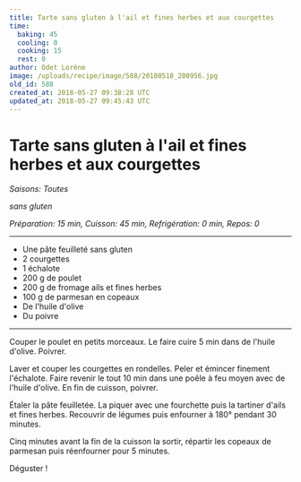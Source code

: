 ```yaml
---
title: Tarte sans gluten à l'ail et fines herbes et aux courgettes
time:
  baking: 45
  cooling: 0
  cooking: 15
  rest: 0
author: Odet Lorène
image: /uploads/recipe/image/588/20180518_200956.jpg
old_id: 588
created_at: 2018-05-27 09:38:28 UTC
updated_at: 2018-05-27 09:45:43 UTC
---
```


# Tarte sans gluten à l'ail et fines herbes et aux courgettes

_Saisons: Toutes_

_sans gluten_

_Préparation: 15 min, Cuisson: 45 min, Refrigération: 0 min, Repos: 0_

---

- Une pâte feuilleté sans gluten
- 2 courgettes
- 1 échalote
- 200 g de poulet
- 200 g de fromage ails et fines herbes
- 100 g de parmesan en copeaux
- De l'huile d'olive
- Du poivre

---

Couper le poulet en petits morceaux. Le faire cuire 5 min dans de l'huile d'olive. Poivrer.

Laver et couper les courgettes en rondelles. Peler et émincer finement l'échalote. Faire revenir le tout 10 min dans une poêle à feu moyen avec de l'huile d'olive. En fin de cuisson, poivrer.

Étaler la pâte feuilletée. La piquer avec une fourchette puis la tartiner d'ails et fines herbes. Recouvrir de légumes puis enfourner à 180° pendant 30 minutes.

Cinq minutes avant la fin de la cuisson la sortir, répartir les copeaux de parmesan puis réenfourner pour 5 minutes.

Déguster !
